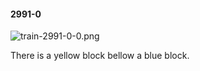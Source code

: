 #### 2991-0
![train-2991-0-0.png](https://github.com/lil-lab/nlvr/raw/master/nlvr/train/images/39/train-2991-0-0.png "train-2991-0-0.png")

There is a yellow block bellow a blue block.